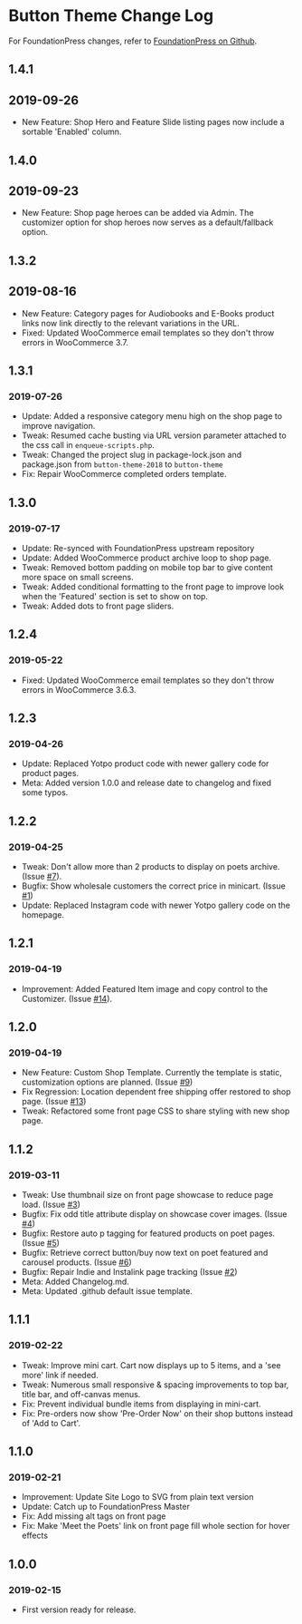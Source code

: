 # Button Theme Change Log
For FoundationPress changes, refer to [FoundationPress on Github](https://github.com/olefredrik/FoundationPress/).

## 1.4.1 
## 2019-09-26
* New Feature: Shop Hero and Feature Slide listing pages now include a sortable 'Enabled' column.
 
## 1.4.0
## 2019-09-23
* New Feature: Shop page heroes can be added via Admin. The customizer option for shop heroes now serves as a default/fallback option.

## 1.3.2
## 2019-08-16
* New Feature: Category pages for Audiobooks and E-Books product links now link directly to the relevant variations in the URL.
* Fixed: Updated WooCommerce email templates so they don't throw errors in WooCommerce 3.7.

## 1.3.1
### 2019-07-26
* Update: Added a responsive category menu high on the shop page to improve navigation.
* Tweak: Resumed cache busting via URL version parameter attached to the css call in `enqueue-scripts.php`.  
* Tweak: Changed the project slug in package-lock.json and package.json from `button-theme-2018` to `button-theme`
* Fix: Repair WooCommerce completed orders template.

## 1.3.0
### 2019-07-17
* Update: Re-synced with FoundationPress upstream repository
* Update: Added WooCommerce product archive loop to shop page.
* Tweak: Removed bottom padding on mobile top bar to give content more space on small screens.
* Tweak: Added conditional formatting to the front page to improve look when the 'Featured' section is set to show on top.
* Tweak: Added dots to front page sliders.

## 1.2.4
### 2019-05-22
* Fixed: Updated WooCommerce email templates so they don't throw errors in WooCommerce 3.6.3.

## 1.2.3
### 2019-04-26
* Update: Replaced Yotpo product code with newer gallery code for product pages.
* Meta: Added version 1.0.0 and release date to changelog and fixed some typos.

## 1.2.2
### 2019-04-25
* Tweak: Don't allow more than 2 products to display on poets archive. (Issue [#7](https://github.com/buttonpoetry/Button-Theme-2018/issues/7)).
* Bugfix: Show wholesale customers the correct price in minicart. (Issue [#1](https://github.com/buttonpoetry/Button-Theme-2018/issues/1))
* Update: Replaced Instagram code with newer Yotpo gallery code on the homepage.

## 1.2.1
### 2019-04-19
* Improvement: Added Featured Item image and copy control to the Customizer. (Issue [#14](https://github.com/buttonpoetry/Button-Theme-2018/issues/14)).
 
## 1.2.0
### 2019-04-19
* New Feature: Custom Shop Template. Currently the template is static, customization options are planned. (Issue [#9](https://github.com/buttonpoetry/Button-Theme-2018/issues/9))
* Fix Regression: Location dependent free shipping offer restored to shop page. (Issue [#13](https://github.com/buttonpoetry/Button-Theme-2018/issues/13))
* Tweak: Refactored some front page CSS to share styling with new shop page.

## 1.1.2
### 2019-03-11
* Tweak: Use thumbnail size on front page showcase to reduce page load. (Issue [#3](https://github.com/buttonpoetry/Button-Theme-2018/issues/3))
* Bugfix: Fix odd title attribute display on showcase cover images. (Issue [#4](https://github.com/buttonpoetry/Button-Theme-2018/issues/4))
* Bugfix: Restore auto p tagging for featured products on poet pages. (Issue [#5](https://github.com/buttonpoetry/Button-Theme-2018/issues/5))
* Bugfix: Retrieve correct button/buy now text on poet featured and carousel products. (Issue [#6](https://github.com/buttonpoetry/Button-Theme-2018/issues/6))
* Bugfix: Repair Indie and Instalink page tracking (Issue [#2](https://github.com/buttonpoetry/Button-Theme-2018/issues/2#issue-414327359))
* Meta: Added Changelog.md.
* Meta: Updated .github default issue template.

## 1.1.1
### 2019-02-22 
* Tweak: Improve mini cart. Cart now displays up to 5 items, and a 'see more' link if needed.
* Tweak: Numerous small responsive & spacing improvements to top bar, title bar, and off-canvas menus.
* Fix: Prevent individual bundle items from displaying in mini-cart.
* Fix: Pre-orders now show 'Pre-Order Now' on their shop buttons instead of 'Add to Cart'.

## 1.1.0
### 2019-02-21
* Improvement: Update Site Logo to SVG from plain text version
* Update: Catch up to FoundationPress Master
* Fix: Add missing alt tags on front page
* Fix: Make 'Meet the Poets' link on front page fill whole section for hover effects

## 1.0.0
### 2019-02-15
* First version ready for release.
